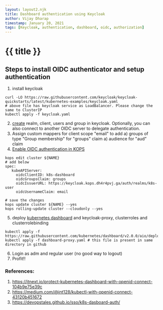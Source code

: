 ```yaml
---
layout: layout2.njk
title: Dashboard authentication using Keycloak
author: Vijay Dharap
timestamp: January 20, 2021 
tags: [Keycloak, authentication, dashboard, oidc, authorization]
---
```

# {{ title }}

## Steps to install OIDC authenticator and setup authentication
1. install keycloak
``` shell
curl -LO https://raw.githubusercontent.com/keycloak/keycloak-quickstarts/latest/kubernetes-examples/keycloak.yaml
# above file has keycloak service as LoadBalancer. Please change the same to ClusterIP
kubectl apply -f keycloak.yaml
```
2. [create](https://www.keycloak.org/getting-started/getting-started-kube) realm, client, users and group in keycloak. Optionally, you can also connect to another OIDC server to delegate authentication.
3. Assign custom mappers for client scope "email" to add 
   a) groups of type "Group membership" for "groups" claim
   a) audience for "aud" claim
4. [Enable OIDC authentication in KOPS](https://github.com/kubernetes/kops/blob/master/docs/cluster_spec.md#oidc-flags-for-open-id-connect-tokens)
``` shell
kops edit cluster ${NAME}
# add below 
spec:
   kubeAPIServer:
     oidcClientID: k8s-dashboard
     oidcGroupsClaim: groups
     oidcIssuerURL: https://keycloak.kops.dh4r4pvj.ga/auth/realms/k8s-user
     oidcUsernameClaim: email

# save the changes
kops update cluster ${NAME} --yes
kops rolling-update cluster --cloudonly --yes
````
5. deploy [kubernetes dashboard](https://kubernetes.io/docs/tasks/access-application-cluster/web-ui-dashboard/#deploying-the-dashboard-ui) and keycloak-proxy, clusterroles and clusterrolebinding
``` shell
kubectl apply -f https://raw.githubusercontent.com/kubernetes/dashboard/v2.0.0/aio/deploy/recommended.yaml
kubectl apply -f dashboard-proxy.yaml # this file is present in same directory in github
```
6. Login as adm and regular user (no good way to logout)
7. Profit!!


### References:
1. https://itnext.io/protect-kubernetes-dashboard-with-openid-connect-104b9e75e39c
1. https://medium.com/@int128/kubectl-with-openid-connect-43120b451672
1. https://devopstales.github.io/sso/k8s-dasboard-auth/
